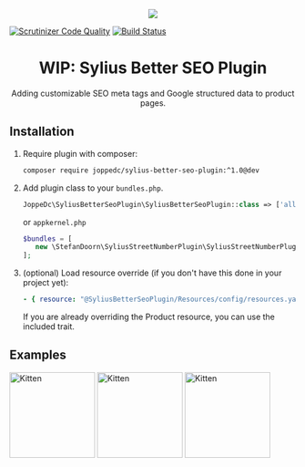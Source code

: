 <p align="center">
    <a href="https://sylius.com" target="_blank">
        <img src="https://demo.sylius.com/assets/shop/img/logo.png" />
    </a>
</p>

[![Scrutinizer Code Quality](https://scrutinizer-ci.com/g/JoppeDC/SyliusBetterSeoPlugin/badges/quality-score.png?b=master)](https://scrutinizer-ci.com/g/JoppeDC/SyliusBetterSeoPlugin/?branch=master)
[![Build Status](https://scrutinizer-ci.com/g/JoppeDC/SyliusBetterSeoPlugin/badges/build.png?b=master)](https://scrutinizer-ci.com/g/JoppeDC/SyliusBetterSeoPlugin/build-status/master)

<h1 align="center">WIP: Sylius Better SEO Plugin</h1>
    
<p align="center">
  Adding customizable SEO meta tags and Google structured data to product pages.
</p>

## Installation 

1. Require plugin with composer:

    ```bash
    composer require joppedc/sylius-better-seo-plugin:^1.0@dev
    ```

2. Add plugin class to your `bundles.php`.

    ```php
    JoppeDc\SyliusBetterSeoPlugin\SyliusBetterSeoPlugin::class => ['all' => true],
    ```

    or `appkernel.php`

    ```php
    $bundles = [
       new \StefanDoorn\SyliusStreetNumberPlugin\SyliusStreetNumberPlugin(),
    ];
    ```
    
3. (optional) Load resource override (if you don't have this done in your project yet):

    ```yaml
    - { resource: "@SyliusBetterSeoPlugin/Resources/config/resources.yaml" }
    ```

    If you are already overriding the Product resource, you can use the included trait.

## Examples

  
<img align="center" src="https://imgur.com/wTZtSDa.jpg" alt="Kitten" title="Google Preview" height="150" >
<img align="center" src="https://imgur.com/wvLt5em.jpg" alt="Kitten" title="Facebook Preview" height="150" >
<img align="center" src="https://imgur.com/hMNvu2C.jpg" alt="Kitten" title="Twitter Preview" height="150" >

